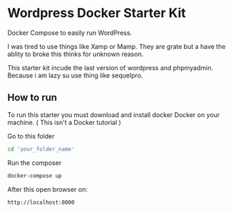 # Wordpress Docker Starter Kit 

Docker Compose to easily run WordPress.

I was tired to use things like Xamp or Mamp. They are grate but a have the ablity to broke this thinks for unknown reason. 

This starter kit incude the last version of wordpress and phpmyadmin. Because i am lazy su use thing like sequelpro.

## How to run

To run this starter you must download and install docker Docker on your machine.
( This isn't a Docker tutorial )

Go to this folder

```bash
cd 'your_folder_name'
```

Run the composer

```bash
docker-compose up
```

After this open browser on:

```
http://localhost:8000
```
